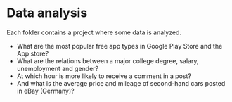 # Data analysis
Each folder contains a project where some data is analyzed.
- What are the most popular free app types in Google Play Store and the App store?
- What are the relations between a major college degree, salary, unemployment and gender?
- At which hour is more likely to receive a comment in a post?
- And what is the average price and mileage of second-hand cars posted in eBay (Germany)?
